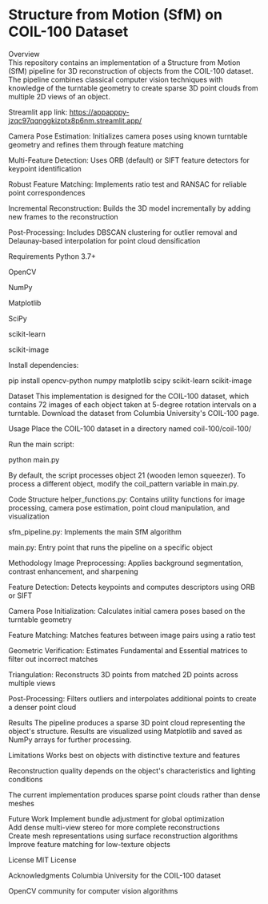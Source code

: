 # Structure from Motion (SfM) on COIL-100 Dataset  
Overview  
This repository contains an implementation of a Structure from Motion (SfM) pipeline for 3D reconstruction of objects from the COIL-100 dataset. The pipeline combines classical computer vision techniques with knowledge of the turntable geometry to create sparse 3D point clouds from multiple 2D views of an object.

Streamlit app link: https://appapppy-jzqc97qqnggkizptx8p6nm.streamlit.app/
  
Camera Pose Estimation: Initializes camera poses using known turntable geometry and refines them through feature matching

Multi-Feature Detection: Uses ORB (default) or SIFT feature detectors for keypoint identification

Robust Feature Matching: Implements ratio test and RANSAC for reliable point correspondences

Incremental Reconstruction: Builds the 3D model incrementally by adding new frames to the reconstruction

Post-Processing: Includes DBSCAN clustering for outlier removal and Delaunay-based interpolation for point cloud densification

Requirements
Python 3.7+

OpenCV

NumPy

Matplotlib

SciPy

scikit-learn

scikit-image

Install dependencies:

pip install opencv-python numpy matplotlib scipy scikit-learn scikit-image

Dataset
This implementation is designed for the COIL-100 dataset, which contains 72 images of each object taken at 5-degree rotation intervals on a turntable. Download the dataset from Columbia University's COIL-100 page.

Usage
Place the COIL-100 dataset in a directory named coil-100/coil-100/

Run the main script:

python main.py

By default, the script processes object 21 (wooden lemon squeezer). To process a different object, modify the coil_pattern variable in main.py.

Code Structure
helper_functions.py: Contains utility functions for image processing, camera pose estimation, point cloud manipulation, and visualization

sfm_pipeline.py: Implements the main SfM algorithm

main.py: Entry point that runs the pipeline on a specific object

Methodology
Image Preprocessing: Applies background segmentation, contrast enhancement, and sharpening

Feature Detection: Detects keypoints and computes descriptors using ORB or SIFT

Camera Pose Initialization: Calculates initial camera poses based on the turntable geometry

Feature Matching: Matches features between image pairs using a ratio test

Geometric Verification: Estimates Fundamental and Essential matrices to filter out incorrect matches

Triangulation: Reconstructs 3D points from matched 2D points across multiple views

Post-Processing: Filters outliers and interpolates additional points to create a denser point cloud

Results
The pipeline produces a sparse 3D point cloud representing the object's structure. Results are visualized using Matplotlib and saved as NumPy arrays for further processing.

Limitations
Works best on objects with distinctive texture and features

Reconstruction quality depends on the object's characteristics and lighting conditions

The current implementation produces sparse point clouds rather than dense meshes

Future Work
Implement bundle adjustment for global optimization  
Add dense multi-view stereo for more complete reconstructions  
Create mesh representations using surface reconstruction algorithms  
Improve feature matching for low-texture objects

License
MIT License

Acknowledgments
Columbia University for the COIL-100 dataset

OpenCV community for computer vision algorithms
